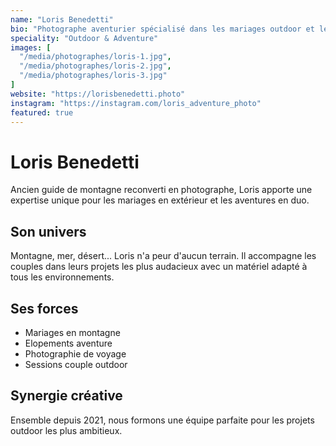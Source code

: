 ```yaml
---
name: "Loris Benedetti"
bio: "Photographe aventurier spécialisé dans les mariages outdoor et les elopements. Passionné de nature, il excelle dans les environnements extrêmes."
speciality: "Outdoor & Adventure"
images: [
  "/media/photographes/loris-1.jpg",
  "/media/photographes/loris-2.jpg",
  "/media/photographes/loris-3.jpg"
]
website: "https://lorisbenedetti.photo"
instagram: "https://instagram.com/loris_adventure_photo"
featured: true
---
```


# Loris Benedetti

Ancien guide de montagne reconverti en photographe, Loris apporte une expertise unique pour les mariages en extérieur et les aventures en duo.

## Son univers

Montagne, mer, désert... Loris n'a peur d'aucun terrain. Il accompagne les couples dans leurs projets les plus audacieux avec un matériel adapté à tous les environnements.

## Ses forces

- Mariages en montagne
- Elopements aventure
- Photographie de voyage
- Sessions couple outdoor

## Synergie créative

Ensemble depuis 2021, nous formons une équipe parfaite pour les projets outdoor les plus ambitieux.